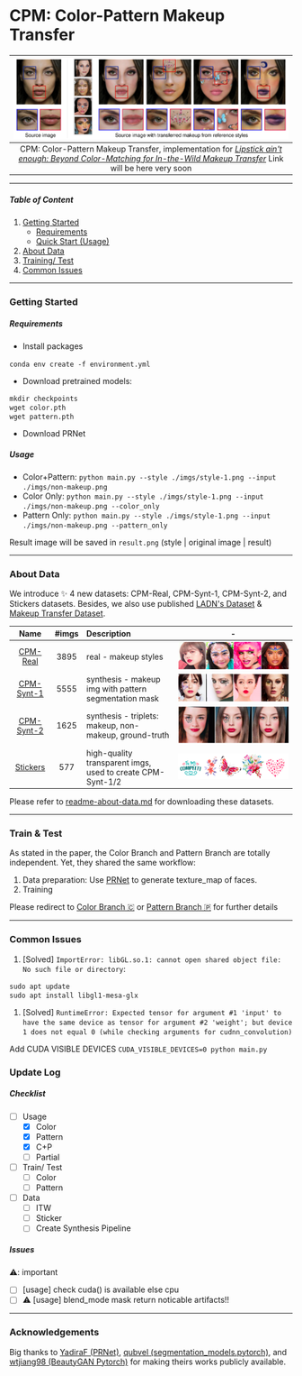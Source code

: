 # CPM: Color-Pattern Makeup Transfer

| ![teaser.png](./imgs/teaser.png) | 
|:--:| 
| CPM: Color-Pattern Makeup Transfer, implementation for *[Lipstick ain't enough: Beyond Color-Matching for In-the-Wild Makeup Transfer]()* Link will be here very soon |

---

##### Table of Content

1. [Getting Started](#getting-started)
	- [Requirements](#requirements)
	- [Quick Start (Usage)](#usage)
1. [About Data](#about-data)
1. [Training/ Test](#train-&-test)
1. [Common Issues](#common-issues)

---

### Getting Started

##### Requirements

- Install packages

`conda env create -f environment.yml`

- Download pretrained models:

```
mkdir checkpoints
wget color.pth
wget pattern.pth
```

- Download PRNet 

##### Usage

- Color+Pattern: `python main.py --style ./imgs/style-1.png --input ./imgs/non-makeup.png`
- Color Only: `python main.py --style ./imgs/style-1.png --input ./imgs/non-makeup.png --color_only`
- Pattern Only: `python main.py --style ./imgs/style-1.png --input ./imgs/non-makeup.png --pattern_only`

Result image will be saved in `result.png` (style | original image | result)

---

### About Data

We introduce ✨ 4 new datasets: CPM-Real, CPM-Synt-1, CPM-Synt-2, and Stickers datasets. Besides, we also use published [LADN's Dataset](https://georgegu1997.github.io/LADN-project-page/) & [Makeup Transfer Dataset](http://liusi-group.com/projects/BeautyGAN).

|    Name  						  | #imgs | Description						   | - 									|
|:-------------------------------:|:-----:|:-----------------------------------|:----------------------------------:|
|[CPM-Real](./readme-about-data.md)| 3895  | real - makeup styles 			   |![CPM-Real.png](./imgs/CPM-Real.png)|
|[CPM-Synt-1](./readme-about-data.md)| 5555| synthesis - makeup img with pattern segmentation mask|![./imgs/CPM-Synt-1.png](./imgs/CPM-Synt-1.png)|
|[CPM-Synt-2](./readme-about-data.md)| 1625| synthesis - triplets: makeup, non-makeup, ground-truth|![./imgs/CPM-Synt-2.png](./imgs/CPM-Synt-2.png)|
|[Stickers](./readme-about-data.md)|577| high-quality transparent imgs, used to create CPM-Synt-1/2 |![Stickers.png](./imgs/Stickers.png)|

Please refer to [readme-about-data.md](./readme-about-data.md) for downloading these datasets.

---

### Train & Test


As stated in the paper, the Color Branch and Pattern Branch are totally independent. Yet, they shared the same workflow:

1. Data preparation: Use [PRNet](https://github.com/YadiraF/PRNet) to generate texture_map of faces.
1. Training

Please redirect to [Color Branch 🇨](./Color) or [Pattern Branch 🇵](./Pattern) for further details

---

### Common Issues

1. [Solved] `ImportError: libGL.so.1: cannot open shared object file: No such file or directory`:


```
sudo apt update
sudo apt install libgl1-mesa-glx
```

1. [Solved] `RuntimeError: Expected tensor for argument #1 'input' to have the same device as tensor for argument #2 'weight'; but device 1 does not equal 0 (while checking arguments for cudnn_convolution)`

Add CUDA VISIBLE DEVICES `CUDA_VISIBLE_DEVICES=0 python main.py`

### Update Log 

##### Checklist

- [ ] Usage
	- [x] Color
	- [x] Pattern
	- [x] C+P
	- [ ] Partial
- [ ] Train/ Test
	- [ ] Color
	- [ ] Pattern
- [ ] Data
	- [ ] ITW
	- [ ] Sticker
	- [ ] Create Synthesis Pipeline

##### Issues

⚠️: important

- [ ] [usage] check cuda() is available else cpu
- [ ] ⚠️ [usage] blend_mode mask return noticable artifacts!!

---

### Acknowledgements

Big thanks to [YadiraF (PRNet)](https://github.com/YadiraF/PRNet), [qubvel (segmentation_models.pytorch)](https://github.com/qubvel/segmentation_models.pytorch), and [wtjiang98 (BeautyGAN Pytorch)](https://github.com/wtjiang98/BeautyGAN_pytorch) for making theirs works publicly available.